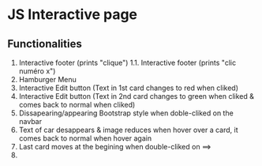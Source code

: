 # JS Interactive page

## Functionalities

1. Interactive footer (prints "clique")
1.1. Interactive footer (prints "clic numéro x")
2. Hamburger Menu
3. Interactive Edit button (Text in 1st card changes to red when cliked)
4. Interactive Edit button (Text in 2nd card changes to green when cliked & comes back to normal when cliked)
5. Dissapearing/appearing Bootstrap style when doble-cliked on the navbar
6. Text of car desappears & image reduces when hover over a card, it comes back to normal when hover again
7. Last card moves at the begining when double-cliked on ==>
8. 

